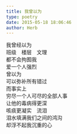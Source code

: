 ```yaml
---  
title: 我曾以为  
type: poetry  
date: 2015-05-18 18:06:46  
author: Herb    
---  
```

我曾经以为  
班级　楼层　文理  
都不会拘囿我  
爱一个人强烈  
曾以为  
可以弥补所有错过    
而事实上  
穷尽一个人可尽的全部人事  
让他的毒病得更深  
咳痰更凝实　流泪  
泪水填满我们之间的鸿沟  
却浮不起我沉重的心